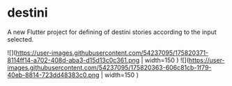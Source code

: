 # destini

A new Flutter project for defining of destini stories according to the input selected.
 
 
 ![](https://user-images.githubusercontent.com/54237095/175820371-8114ff14-a702-408d-aba3-d15d13c0c361.png | width=150  )
 ![](https://user-images.githubusercontent.com/54237095/175820363-606c81cb-1f79-40eb-8814-723dd48383c0.png | width=150  )

